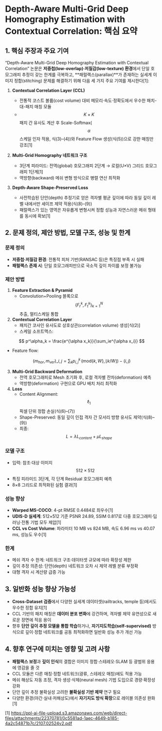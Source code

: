 # Depth-Aware Multi-Grid Deep Homography Estimation with Contextual Correlation: 핵심 요약

## 1. 핵심 주장과 주요 기여  
“Depth-Aware Multi-Grid Deep Homography Estimation with Contextual Correlation” 논문은 **저중첩(low-overlap)·저질감(low-texture) 환경**에서 단일 호모그래피 추정이 갖는 한계를 극복하고, **패럴랙스(parallax)**가 존재하는 실세계 이미지 정합(stitching) 문제를 해결하기 위해 다음 세 가지 주요 기여를 제시한다[1]:

1. **Contextual Correlation Layer (CCL)**  
   - 전통적 코스트 볼륨(cost volume) 대비 메모리·속도·정확도에서 우수한 패치-대-패치 매칭 모듈  
   - $$K\times K$$ 패치 간 유사도 계산 후 Scale-Softmax($$\alpha$$ 스케일 인자 적용, 식(3)–(4))와 Feature Flow 생성(식(5))으로 강한 매칭만 강조[1]

2. **Multi-Grid Homography 네트워크 구조**  
   - 3단계 피라미드: 전역(global) 호모그래피 2단계 → 로컬(U×V) 그리드 호모그래피 1단계[1]  
   - 역방향(backward) 메쉬 변형 방식으로 병렬 연산 최적화

3. **Depth-Aware Shape-Preserved Loss**  
   - 사전학습된 단안(depth) 추정기로 얻은 격자별 평균 깊이에 따라 동일 깊이 레벨 내에서만 셰이프 제약 적용(식(8)–(9))  
   - 패럴랙스가 있는 영역은 자유롭게 변형시켜 정합 성능과 자연스러운 메쉬 형태를 동시에 확보[1]

## 2. 문제 정의, 제안 방법, 모델 구조, 성능 및 한계  

### 문제 정의  
- **저중첩·저질감 환경**: 전통적 피처 기반(RANSAC 등)은 특징점 부족 시 실패  
- **패럴랙스 존재 시**: 단일 호모그래피만으로 국소적 깊이 차이를 보정 불가능

### 제안 방법  
1. **Feature Extraction & Pyramid**  
   - Convolution+Pooling 블록으로 $$\{F^k_r, F^k_t\}_{k=1}^N$$ 추출, 멀티스케일 통합  
2. **Contextual Correlation Layer**  
   - 패치간 코사인 유사도로 상호상관(correlation volume) 생성[식(2)]  
   - 스케일 소프트맥스:
   
  $$
       p^\alpha_k = \frac{e^{\alpha x_k}}{\sum_ie^{\alpha x_i}}
  $$  
  
   - Feature flow:
 
$$
       (m_{hor},m_{ver})\_{i,j}=\sum_k p_{i,j}^k\,(\mathrm{mod}\{k,W\},\lfloor k/W\rfloor)-(i,j)
$$  

3. **Multi-Grid Backward Deformation**  
   - 전역 호모그래피로 Mesh 초기화 후, 로컬 격자별 잔차(deformation) 예측  
   - 역방향(deformation) 구현으로 GPU 배치 처리 최적화  
4. **Loss**  
   - Content Alignment: $$\ell_1$$ 픽셀 단위 정합 손실(식(6)–(7))  
   - Shape-Preserved: 동일 깊이 인접 격자 간 모서리 방향 유사도 제약(식(8)–(9))  
   - 최종: $$L=\lambda L_{content}+\mu L_{shape}$$

### 모델 구조  
- 입력: 참조·대상 이미지 $$512\times512$$  
- 특징 피라미드 3단계, 각 단계 Residual 호모그래피 예측  
- 8×8 그리드로 최적화된 실험 결과[1]

### 성능 향상  
- **Warped MS-COCO**: 4-pt RMSE 0.4484로 최우수[1]  
- **UDIS-D 실세계**: 512×512 기준 PSNR 24.89, SSIM 0.817로 다중 호모그래피·딥러닝·전통 기법 모두 제압[1]  
- **CCL vs Cost Volume**: 파라미터 10 MB vs 824 MB, 속도 6.96 ms vs 40.07 ms, 성능도 우수[1]

### 한계  
- 메쉬 격자 수 한계: 네트워크 구조·데이터셋 규모에 따라 확장성 제한  
- 깊이 추정 의존성: 단안(depth) 네트워크 오차 시 제약 레벨 분류 부정확  
- 대형 격자 시 계산량 급증 가능

## 3. 일반화 성능 향상 가능성  
- **Cross-Dataset 검증**에서 다양한 실세계 데이터셋(railtracks, temple 등)에서도 우수한 정합 유지[1]  
- CCL 기반의 패치 매칭은 **데이터 분포 변화**에 강건하며, 격자별 제약 유연성으로 새로운 장면에 적응 용이  
- 향후 **단안 깊이 추정 모델을 통합 학습**하거나, **자기지도학습(self-supervised)** 방식으로 깊이·정합 네트워크를 공동 최적화하면 일반화 성능 추가 개선 가능

## 4. 향후 연구에 미치는 영향 및 고려 사항  
- **패럴랙스 보정**과 **깊이 인식**의 결합은 이미지 정합·스테레오·SLAM 등 광범위 응용에 영감을 줄 것  
- CCL 모듈은 다른 매칭·정합 네트워크(광류, 스테레오 매칭)에도 적용 가능  
- 메쉬 해상도 자동 조정, 격자 생성·삭제(neural mesh) 기법 도입으로 경량·확장성 강화  
- 단안 깊이 추정 불확실성 고려한 **불확실성 기반 제약** 연구 필요  
- 다양한 환경(야간·실내·저해상도)에서 **자기지도 방식 확장**으로 레이블 의존성 완화    [1]

[1] https://ppl-ai-file-upload.s3.amazonaws.com/web/direct-files/attachments/22370781/0c5581ad-1aec-4649-b185-4a2c54871b7c/2107.02524v2.pdf
